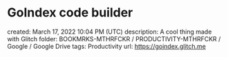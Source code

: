 # GoIndex code builder

created: March 17, 2022 10:04 PM (UTC)
description: A cool thing made with Glitch
folder: BOOKMRKS-MTHRFCKR / PRODUCTIVITY-MTHRFCKR / Google / Google Drive
tags: Productivity
url: https://goindex.glitch.me